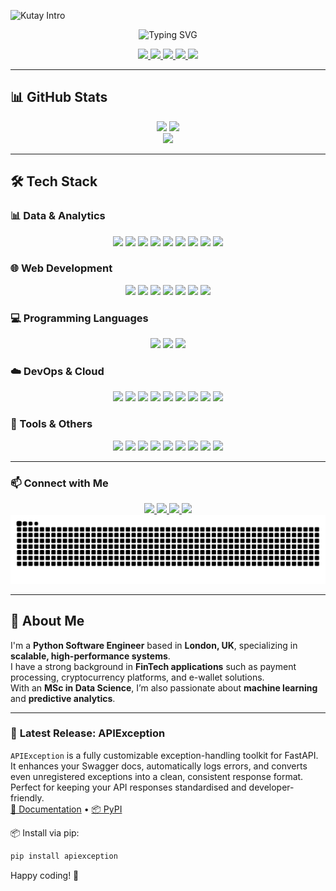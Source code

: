 ![Kutay Intro](assets/intro.gif)

<p align="center">
  <img src="https://readme-typing-svg.herokuapp.com?font=Fira+Code&size=22&duration=3000&pause=1000&color=00F7FF&center=true&vCenter=true&width=800&lines=Python+Software+Engineer+🐍;FinTech+%7C+E-Wallets+%7C+Crypto+Platforms+💳;FastAPI+%7C+Flask+%7C+Django+⚡;AWS+%7C+Docker+%7C+Kubernetes+%7C+ArgoCD+☁️;Always+learning%2C+always+innovating+🚀" alt="Typing SVG" />
</p>

<div align="center">
  <a href="https://www.ahmetkutayural.dev">
    <img src="https://img.shields.io/badge/Portfolio-FF5722?style=for-the-badge&logo=google-chrome&logoColor=white" />
  </a>
  <a href="https://www.linkedin.com/in/akutayural">
    <img src="https://img.shields.io/badge/LinkedIn-0077B5.svg?style=for-the-badge&logo=linkedin&logoColor=white" />
  </a>
  <a href="https://medium.com/@ahmetkutayural">
    <img src="https://img.shields.io/badge/Medium-000000.svg?style=for-the-badge&logo=medium&logoColor=white" />
  </a>
  <a href="https://dev.to/akutayural">
    <img src="https://img.shields.io/badge/dev.to-0A0A0A?style=for-the-badge&logo=devdotto&logoColor=white" />
  </a>
  <a href="https://github.com/akutayural">
  <img src="https://komarev.com/ghpvc/?username=akutayural&label=Profile%20Views&color=0e75b6&style=for-the-badge" />
  </a>
</div>

---
## 📊 GitHub Stats
<div align="center">
  <img src="https://github-readme-stats-sigma-five.vercel.app/api?username=akutayural&show_icons=true&theme=tokyonight&hide_border=true&count_private=true" width="400px" />
  <img src="https://github-readme-streak-stats.herokuapp.com/?user=akutayural&theme=tokyonight&hide_border=true" width="400px" />
</div>

<div align="center">
  <img src="https://github-readme-stats-sigma-five.vercel.app/api/top-langs/?username=akutayural&layout=compact&theme=tokyonight&hide_border=true" width="400px" />
</div>

---

## 🛠 Tech Stack

### 📊 Data & Analytics
<div align="center">
  <img src="https://img.shields.io/badge/Python-3776AB?style=for-the-badge&logo=python&logoColor=white" />
  <img src="https://img.shields.io/badge/Pandas-150458?style=for-the-badge&logo=pandas" />
  <img src="https://img.shields.io/badge/NumPy-013243?style=for-the-badge&logo=numpy&logoColor=white" />
  <img src="https://img.shields.io/badge/SQLAlchemy-CA1F23?style=for-the-badge" />
  <img src="https://img.shields.io/badge/PostgreSQL-4169E1?style=for-the-badge&logo=postgresql&logoColor=white" />
  <img src="https://img.shields.io/badge/MySQL-00758F?style=for-the-badge&logo=mysql&logoColor=white" />
  <img src="https://img.shields.io/badge/MongoDB-47A248?style=for-the-badge&logo=mongodb&logoColor=white" />
  <img src="https://img.shields.io/badge/Redis-DC382D?style=for-the-badge&logo=redis&logoColor=white" />
  <img src="https://img.shields.io/badge/Kafka-231F20?style=for-the-badge&logo=apachekafka&logoColor=white" />
</div>

### 🌐 Web Development
<div align="center">
  <img src="https://img.shields.io/badge/FastAPI-009688?style=for-the-badge&logo=fastapi&logoColor=white" />
  <img src="https://img.shields.io/badge/Flask-000000?style=for-the-badge&logo=flask&logoColor=white" />
  <img src="https://img.shields.io/badge/Django-092E20?style=for-the-badge&logo=django&logoColor=white" />
  <img src="https://img.shields.io/badge/JavaScript-F7DF1E?style=for-the-badge&logo=javascript&logoColor=black" />
  <img src="https://img.shields.io/badge/HTML5-E34F26?style=for-the-badge&logo=html5&logoColor=white" />
  <img src="https://img.shields.io/badge/React-20232A?style=for-the-badge&logo=react&logoColor=61DAFB" />
  <img src="https://img.shields.io/badge/Spring-6DB33F?style=for-the-badge&logo=spring&logoColor=white" />
</div>

### 💻 Programming Languages
<div align="center">
  <img src="https://img.shields.io/badge/C-A8B9CC?style=for-the-badge&logo=c&logoColor=black" />
  <img src="https://img.shields.io/badge/C++-00599C?style=for-the-badge&logo=c%2B%2B&logoColor=white" />
  <img src="https://img.shields.io/badge/Java-007396?style=for-the-badge&logo=java&logoColor=white" />
</div>

### ☁️ DevOps & Cloud
<div align="center">
  <img src="https://img.shields.io/badge/AWS-232F3E?style=for-the-badge&logo=amazonaws" />
  <img src="https://img.shields.io/badge/Docker-2496ED?style=for-the-badge&logo=docker&logoColor=white" />
  <img src="https://img.shields.io/badge/Kubernetes-326CE5?style=for-the-badge&logo=kubernetes" />
  <img src="https://img.shields.io/badge/ArgoCD-E10098?style=for-the-badge" />
  <img src="https://img.shields.io/badge/S3-569A31?style=for-the-badge&logo=amazons3&logoColor=white" />
  <img src="https://img.shields.io/badge/EC2-FF9900?style=for-the-badge&logo=amazonec2&logoColor=white" />
  <img src="https://img.shields.io/badge/ECR-232F3E?style=for-the-badge&logo=amazonaws&logoColor=white" />
  <img src="https://img.shields.io/badge/SQS-FF4F00?style=for-the-badge&logo=amazonsqs&logoColor=white" />
  <img src="https://img.shields.io/badge/CloudFront-FF9900?style=for-the-badge&logo=amazonaws&logoColor=white" />
</div>

### 🧰 Tools & Others
<div align="center">
  <img src="https://img.shields.io/badge/Git-F05032?style=for-the-badge&logo=git" />
  <img src="https://img.shields.io/badge/Bitbucket-0052CC?style=for-the-badge&logo=bitbucket" />
  <img src="https://img.shields.io/badge/Jira-0052CC?style=for-the-badge&logo=jira" />
  <img src="https://img.shields.io/badge/RabbitMQ-FF6600?style=for-the-badge&logo=rabbitmq" />
  <img src="https://img.shields.io/badge/Poetry-60A5FA?style=for-the-badge" />
  <img src="https://img.shields.io/badge/Pydantic-00A8E8?style=for-the-badge" />
  <img src="https://img.shields.io/badge/Pytest-0A9EDC?style=for-the-badge" />
  <img src="https://img.shields.io/badge/Linux-FCC624?style=for-the-badge&logo=linux&logoColor=black" />
  <img src="https://img.shields.io/badge/Shell_Scripting-4EAA25?style=for-the-badge&logo=gnubash&logoColor=white" />
</div>

---

### 📫 Connect with Me

<div align="center">
  <a href="https://www.linkedin.com/in/akutayural">
    <img src="https://img.shields.io/badge/LinkedIn-0077B5.svg?style=for-the-badge&logo=linkedin&logoColor=white" />
  </a>
  <a href="https://medium.com/@ahmetkutayural">
    <img src="https://img.shields.io/badge/Medium-000000.svg?style=for-the-badge&logo=medium&logoColor=white" />
  </a>
  <a href="https://dev.to/akutayural">
    <img src="https://img.shields.io/badge/dev.to-0A0A0A?style=for-the-badge&logo=devdotto&logoColor=white" />
  </a>
  <a href="https://www.ahmetkutayural.dev">
    <img src="https://img.shields.io/badge/Website-FF5722?style=for-the-badge&logo=google-chrome&logoColor=white" />
  </a>
</div>

<picture>
  <source media="(prefers-color-scheme: dark)" srcset="https://raw.githubusercontent.com/akutayural/akutayural/output/snake-dark.svg" />
  <source media="(prefers-color-scheme: light)" srcset="https://raw.githubusercontent.com/akutayural/akutayural/output/snake-light.svg" />
  <img alt="github contribution grid snake animation" src="https://raw.githubusercontent.com/akutayural/akutayural/output/snake-dark.svg" />
</picture>

---

## 💼 About Me
I'm a **Python Software Engineer** based in **London, UK**, specializing in **scalable, high-performance systems**.  
I have a strong background in **FinTech applications** such as payment processing, cryptocurrency platforms, and e-wallet solutions.  
With an **MSc in Data Science**, I’m also passionate about **machine learning** and **predictive analytics**.

---

### 📢 **Latest Release: APIException**  
`APIException` is a fully customizable exception-handling toolkit for FastAPI. It enhances your Swagger docs, automatically logs errors, and converts even unregistered exceptions into a clean, consistent response format. Perfect for keeping your API responses standardised and developer-friendly.  
[📄 Documentation](https://akutayural.github.io/APIException/) • [📦 PyPI](https://pypi.org/project/APIException)

📦 Install via pip:
```bash
pip install apiexception
```

Happy coding! 🚀

